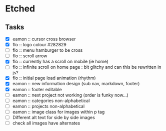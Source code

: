# Etched


## Tasks
- [x] eamon :: cursor cross browser
- [x] flo :: logo colour #282829
- [ ] flo :: menu hamburger to be cross
- [ ] flo :: scroll arrow
- [x] flo :: currently has a scroll on mobile (ie home)
- [ ] flo :: infinite scroll on home page : bit glitchy and can this be rewritten in js?
- [x] flo :: initial page load animation (rhythm)
- [x] eamon :: new information design (sub nav, markdown, footer)
- [x] eamon :: footer editable
- [ ] eamon :: next project not working (order is funky now...)
- [ ] eamon :: categories non-alphabetical
- [ ] eamon :: projects non-alphabetical
- [ ] eamon :: image class for images within p tag
- [ ] Different alt text for side by side images
- [ ] check all images have alternates
